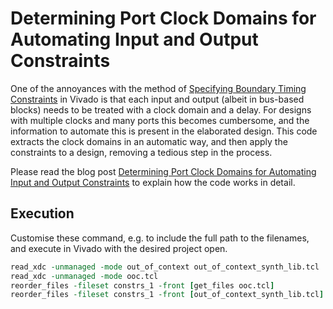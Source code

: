 # Determining Port Clock Domains for Automating Input and Output Constraints

One of the annoyances with the method of [Specifying Boundary Timing Constraints](https://blog.abbey1.org.uk/index.php/technology/specifying-boundary-timing-constraints-in-vivado) in Vivado is that each input and output (albeit in bus-based blocks) needs to be treated with a clock domain and a delay. For designs with multiple clocks and many ports this becomes cumbersome, and the information to automate this is present in the elaborated design. This code extracts the clock domains in an automatic way, and then apply the constraints to a design, removing a tedious step in the process.

Please read the blog post [Determining Port Clock Domains for Automating Input and Output Constraints](https://blog.abbey1.org.uk/index.php/technology/determining-port-clock-domains-for-automating-input-and#extraction) to explain how the code works in detail.

## Execution

Customise these command, e.g. to include the full path to the filenames, and execute in Vivado with the desired project open.

```tcl
read_xdc -unmanaged -mode out_of_context out_of_context_synth_lib.tcl
read_xdc -unmanaged -mode ooc.tcl
reorder_files -fileset constrs_1 -front [get_files ooc.tcl]
reorder_files -fileset constrs_1 -front [out_of_context_synth_lib.tcl]
```
